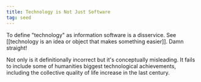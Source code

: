 ```yaml
---
title: Technology is Not Just Software
tag: seed
---
```


To define "technology" as information software is a disservice. See [[technology is an idea or object that makes something easier]]. Damn straight!

Not only is it definitionally incorrect but it's conceptually misleading. It fails to include some of humanities biggest technological achievements, including the collective quality of life increase in the last century.
